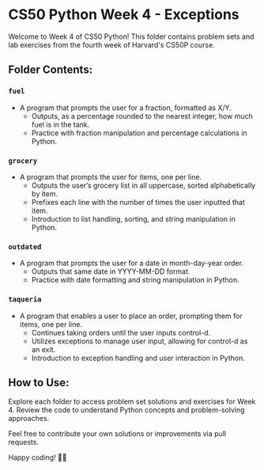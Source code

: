# CS50 Python Week 4 - Exceptions 

Welcome to Week 4 of CS50 Python! This folder contains problem sets and lab exercises from the fourth week of Harvard's CS50P course.

## Folder Contents:

### `fuel`
- A program that prompts the user for a fraction, formatted as X/Y.
  - Outputs, as a percentage rounded to the nearest integer, how much fuel is in the tank.
  - Practice with fraction manipulation and percentage calculations in Python.

### `grocery`
- A program that prompts the user for items, one per line.
  - Outputs the user’s grocery list in all uppercase, sorted alphabetically by item.
  - Prefixes each line with the number of times the user inputted that item.
  - Introduction to list handling, sorting, and string manipulation in Python.

### `outdated`
- A program that prompts the user for a date in month-day-year order.
  - Outputs that same date in YYYY-MM-DD format.
  - Practice with date formatting and string manipulation in Python.

### `taqueria`
- A program that enables a user to place an order, prompting them for items, one per line.
  - Continues taking orders until the user inputs control-d.
  - Utilizes exceptions to manage user input, allowing for control-d as an exit.
  - Introduction to exception handling and user interaction in Python.

## How to Use:

Explore each folder to access problem set solutions and exercises for Week 4. Review the code to understand Python concepts and problem-solving approaches.

Feel free to contribute your own solutions or improvements via pull requests.

Happy coding! 🐍✨
